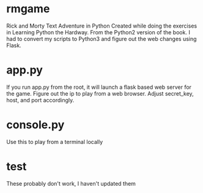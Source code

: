 # rmgame
Rick and Morty Text Adventure in Python
Created while doing the exercises in Learning Python the Hardway.
From the Python2 version of the book.  I had to convert my scripts to 
Python3 and figure out the web changes using Flask.  

# app.py
If you run app.py from the root, it will launch a flask based web server for the game.
Figure out the ip to play from a web browser.  Adjust secret_key, host, and port accordingly.

# console.py
Use this to play from a terminal locally

# test
These probably don't work, I haven't updated them
